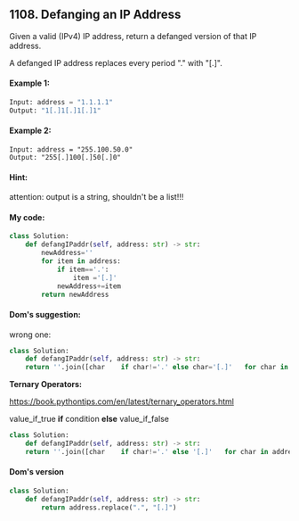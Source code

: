 ## 1108. Defanging an IP Address

Given a valid (IPv4) IP address, return a defanged version of that IP address.

A defanged IP address replaces every period "." with "[.]".

#### Example 1:
```python
Input: address = "1.1.1.1"
Output: "1[.]1[.]1[.]1"
```

#### Example 2:
```
Input: address = "255.100.50.0"
Output: "255[.]100[.]50[.]0"
```

#### Hint: 
attention: output is a string, shouldn't be a list!!!


#### My code:
```python
class Solution:
    def defangIPaddr(self, address: str) -> str:
        newAddress=''
        for item in address:
            if item=='.':
                item ='[.]'
            newAddress+=item
        return newAddress
```

#### Dom's suggestion:
wrong one:
```python
class Solution:
    def defangIPaddr(self, address: str) -> str:
    return ''.join([char    if char!='.' else char='[.]'   for char in address)
 ```

**Ternary Operators:**

https://book.pythontips.com/en/latest/ternary_operators.html

value_if_true **if** condition **else** value_if_false

```python
class Solution:
    def defangIPaddr(self, address: str) -> str:
    return ''.join([char    if char!='.' else '[.]'   for char in address)
```
    
#### Dom's version
```python
class Solution:
    def defangIPaddr(self, address: str) -> str:
        return address.replace(".", "[.]")
```

    
    


